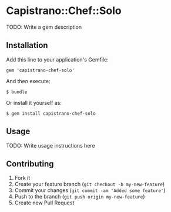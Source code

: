 # Capistrano::Chef::Solo

TODO: Write a gem description

## Installation

Add this line to your application's Gemfile:

    gem 'capistrano-chef-solo'

And then execute:

    $ bundle

Or install it yourself as:

    $ gem install capistrano-chef-solo

## Usage

TODO: Write usage instructions here

## Contributing

1. Fork it
2. Create your feature branch (`git checkout -b my-new-feature`)
3. Commit your changes (`git commit -am 'Added some feature'`)
4. Push to the branch (`git push origin my-new-feature`)
5. Create new Pull Request
